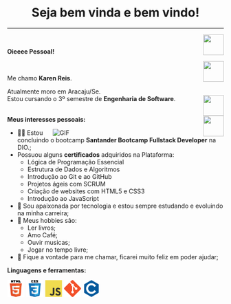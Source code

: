 <h1 align="center"> Seja bem vinda e bem vindo! </h1>
<hr />
<a href="https://github.com/karenreis7" target="_blank">
  <img align="right" src="https://cdn.iconscout.com/icon/free/png-256/github-108-438008.png" width="48px" height="48px">
</a><br />
<p align="left" > 
  <b>Oieeee Pessoal!</b>
</p>
<a href="https://www.instagram.com/reiskaah_/" target="_blank">
  <img align="right" src="https://img.icons8.com/ios-filled/50/000000/instagram-new--v1.png" width="48px" height="48px">
</a><br />
<p align="left" >
Me chamo <b> Karen Reis</b>.
</p>
<p align="left" >
Atualmente moro em Aracaju/Se.<br />
Estou cursando o 3º semestre de <b>Engenharia de Software</b>. <a href="mailto:karenreis7@hotmail.com" alt="Outlook">
  <img align="right" src="https://img.icons8.com/fluency-systems-filled/48/000000/ms-outlook.png" width="48px" height="48px">
</a><br /></br> 
</p>
<a href="https://www.linkedin.com/in/karenreis7" target="_blank">
  <img align="right" src="https://img.icons8.com/ios-filled/50/000000/linkedin.png" width="48px" height="48px">
</a>

**Meus interesses pessoais:**

<img align="right" alt="GIF" src="https://user-images.githubusercontent.com/94981827/150028416-d9c45f11-5c06-4305-82b8-c699e876f7fd.png" width="350px" />

- 👩‍💻 Estou concluindo o bootcamp **Santander Bootcamp Fullstack Developer** na DIO.;
- Possuou alguns **certificados** adquiridos na Plataforma:
  - Lógica de Programação Essencial
  - Estrutura de Dados e Algoritmos
  - Introdução ao Git e ao GitHub
  - Projetos ágeis com SCRUM
  - Criação de websites com HTML5 e CSS3
  - Introdução ao JavaScript
- 💼 Sou apaixonada por tecnologia e estou sempre estudando e evoluindo na minha carreira;
- 👾 Meus hobbies são:
  - Ler livros;
  - Amo Café; 
  - Ouvir musicas; 
  - Jogar no tempo livre;
- 💬 Fique a vontade para me chamar, ficarei muito feliz em poder ajudar;


**Linguagens e ferramentas:**  

<p align="left">
<img src="https://raw.githubusercontent.com/devicons/devicon/master/icons/html5/html5-original-wordmark.svg" alt="html5" width="40" height="40"/> 
<img src="https://raw.githubusercontent.com/devicons/devicon/master/icons/css3/css3-original-wordmark.svg" alt="css3" width="40" height="40"/> 
<img src="https://raw.githubusercontent.com/devicons/devicon/master/icons/javascript/javascript-original.svg" alt="javascript" width="40" height="40"/> 
<img src="https://raw.githubusercontent.com/devicons/devicon/master/icons/git/git-original.svg" alt="git" width="40" height="40"/> 
<img src="https://raw.githubusercontent.com/devicons/devicon/master/icons/c/c-plain.svg" alt="C" width="40" height="40" />

</p>





